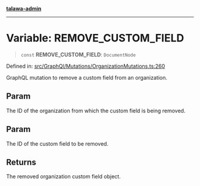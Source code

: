 [**talawa-admin**](../../../../README.md)

***

# Variable: REMOVE\_CUSTOM\_FIELD

> `const` **REMOVE\_CUSTOM\_FIELD**: `DocumentNode`

Defined in: [src/GraphQl/Mutations/OrganizationMutations.ts:260](https://github.com/MayankJha014/talawa-admin/blob/0dd35cc200a4ed7562fa81ab87ec9b2a6facd18b/src/GraphQl/Mutations/OrganizationMutations.ts#L260)

GraphQL mutation to remove a custom field from an organization.

## Param

The ID of the organization from which the custom field is being removed.

## Param

The ID of the custom field to be removed.

## Returns

The removed organization custom field object.
